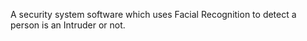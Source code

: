 A security system software which uses Facial Recognition to detect a person is an Intruder or not. 
